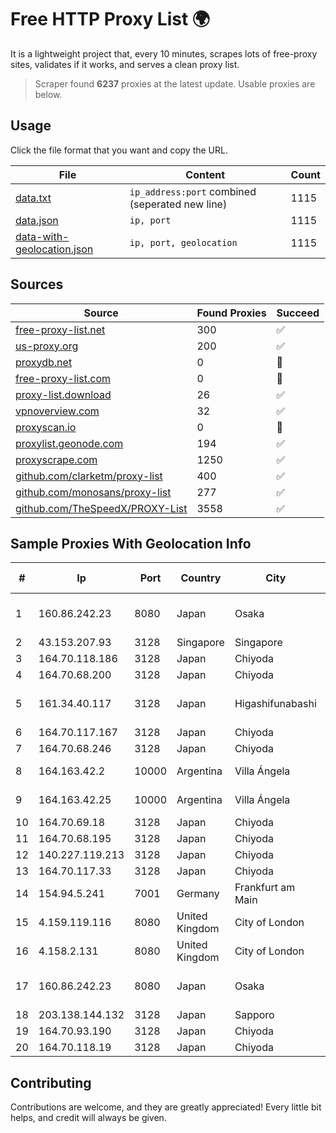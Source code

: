 
# Free HTTP Proxy List 🌍

It is a lightweight project that, every 10 minutes, scrapes lots of free-proxy sites, validates if it works, and serves a clean proxy list.


> Scraper found **6237** proxies at the latest update. Usable proxies are below.

## Usage

Click the file format that you want and copy the URL.


|File|Content|Count|
|----|-------|-----|
|[data.txt](https://raw.githubusercontent.com/themiralay/Proxy-List-World/master/data.txt)|`ip_address:port` combined (seperated new line)|1115|
|[data.json](https://raw.githubusercontent.com/themiralay/Proxy-List-World/master/data.json)|`ip, port`|1115|
|[data-with-geolocation.json](https://raw.githubusercontent.com/themiralay/Proxy-List-World/master/data-with-geolocation.json)|`ip, port, geolocation`|1115|

## Sources

|Source|Found Proxies|Succeed|
|------|-------------|-------|
|[free-proxy-list.net](https://free-proxy-list.net)|300|✅|
|[us-proxy.org](https://www.us-proxy.org)|200|✅|
|[proxydb.net](http://proxydb.net)|0|🚫|
|[free-proxy-list.com](https://free-proxy-list.com/?page=&port=&type%5B%5D=http&type%5B%5D=https&up_time=0&search=Search)|0|🚫|
|[proxy-list.download](https://www.proxy-list.download/HTTP)|26|✅|
|[vpnoverview.com](https://vpnoverview.com/privacy/anonymous-browsing/free-proxy-servers)|32|✅|
|[proxyscan.io](https://www.proxyscan.io)|0|🚫|
|[proxylist.geonode.com](https://proxylist.geonode.com/api/proxy-list?limit=300&page=1&sort_by=lastChecked&sort_type=desc&protocols=http,https)|194|✅|
|[proxyscrape.com](https://api.proxyscrape.com/v2/?request=displayproxies&protocol=http&timeout=10000&country=all&ssl=all&anonymity=all)|1250|✅|
|[github.com/clarketm/proxy-list](https://raw.githubusercontent.com/clarketm/proxy-list/master/proxy-list-raw.txt)|400|✅|
|[github.com/monosans/proxy-list](https://raw.githubusercontent.com/monosans/proxy-list/main/proxies/http.txt)|277|✅|
|[github.com/TheSpeedX/PROXY-List](https://raw.githubusercontent.com/TheSpeedX/PROXY-List/master/http.txt)|3558|✅|


## Sample Proxies With Geolocation Info

|#|Ip|Port|Country|City|Internet Service Provider|
|-|--|----|-------|----|-------------------------|
|1|160.86.242.23|8080|Japan|Osaka|Sony Network Communications Inc|
|2|43.153.207.93|3128|Singapore|Singapore|Aceville Pte.ltd|
|3|164.70.118.186|3128|Japan|Chiyoda|InfoSphere|
|4|164.70.68.200|3128|Japan|Chiyoda|InfoSphere|
|5|161.34.40.117|3128|Japan|Higashifunabashi|NTT PC Communications, Inc.|
|6|164.70.117.167|3128|Japan|Chiyoda|InfoSphere|
|7|164.70.68.246|3128|Japan|Chiyoda|InfoSphere|
|8|164.163.42.2|10000|Argentina|Villa Ángela|Interret Villa Angela SRL|
|9|164.163.42.25|10000|Argentina|Villa Ángela|Interret Villa Angela SRL|
|10|164.70.69.18|3128|Japan|Chiyoda|InfoSphere|
|11|164.70.68.195|3128|Japan|Chiyoda|InfoSphere|
|12|140.227.119.213|3128|Japan|Chiyoda|InfoSphere|
|13|164.70.117.33|3128|Japan|Chiyoda|InfoSphere|
|14|154.94.5.241|7001|Germany|Frankfurt am Main|Yisu Cloud|
|15|4.159.119.116|8080|United Kingdom|City of London|Microsoft Corporation|
|16|4.158.2.131|8080|United Kingdom|City of London|Microsoft Corporation|
|17|160.86.242.23|8080|Japan|Osaka|Sony Network Communications Inc|
|18|203.138.144.132|3128|Japan|Sapporo|SIMPLEIA|
|19|164.70.93.190|3128|Japan|Chiyoda|InfoSphere|
|20|164.70.118.19|3128|Japan|Chiyoda|InfoSphere|



## Contributing

Contributions are welcome, and they are greatly appreciated! Every
little bit helps, and credit will always be given.

